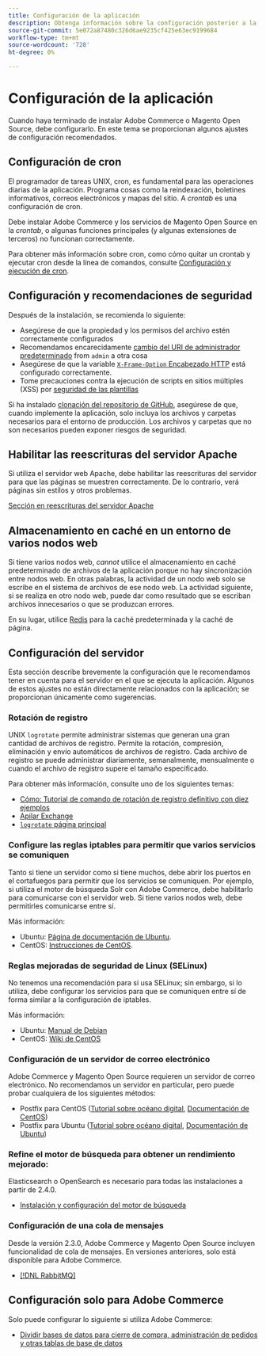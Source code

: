 ```yaml
---
title: Configuración de la aplicación
description: Obtenga información sobre la configuración posterior a la instalación necesaria para las implementaciones locales de Adobe Commerce y Magento Open Source.
source-git-commit: 5e072a87480c326d6ae9235cf425e63ec9199684
workflow-type: tm+mt
source-wordcount: '728'
ht-degree: 0%

---
```



# Configuración de la aplicación

Cuando haya terminado de instalar Adobe Commerce o Magento Open Source, debe configurarlo. En este tema se proporcionan algunos ajustes de configuración recomendados.

## Configuración de cron

El programador de tareas UNIX, cron, es fundamental para las operaciones diarias de la aplicación. Programa cosas como la reindexación, boletines informativos, correos electrónicos y mapas del sitio. A *crontab* es una configuración de cron.

Debe instalar Adobe Commerce y los servicios de Magento Open Source en la *crontab*, o algunas funciones principales (y algunas extensiones de terceros) no funcionan correctamente.

Para obtener más información sobre cron, como cómo quitar un crontab y ejecutar cron desde la línea de comandos, consulte [Configuración y ejecución de cron](../../configuration/cli/configure-cron-jobs.md).

## Configuración y recomendaciones de seguridad

Después de la instalación, se recomienda lo siguiente:

* Asegúrese de que la propiedad y los permisos del archivo estén correctamente configurados
* Recomendamos encarecidamente [cambio del URI de administrador predeterminado](../tutorials/admin-uri.md) from `admin` a otra cosa
* Asegúrese de que la variable [`X-Frame-Option` Encabezado HTTP](../../configuration/security/xframe-options.md) está configurado correctamente.
* Tome precauciones contra la ejecución de scripts en sitios múltiples (XSS) por [seguridad de las plantillas](https://developer.adobe.com/commerce/php/development/security/cross-site-scripting/)

Si ha instalado [clonación del repositorio de GitHub](https://developer.adobe.com/commerce/contributor/guides/install/clone-repository/), asegúrese de que, cuando implemente la aplicación, solo incluya los archivos y carpetas necesarios para el entorno de producción. Los archivos y carpetas que no son necesarios pueden exponer riesgos de seguridad.

## Habilitar las reescrituras del servidor Apache

Si utiliza el servidor web Apache, debe habilitar las reescrituras del servidor para que las páginas se muestren correctamente. De lo contrario, verá páginas sin estilos y otros problemas.

[Sección en reescrituras del servidor Apache](../prerequisites/web-server/apache.md#apache-rewrites-and-htaccess)

## Almacenamiento en caché en un entorno de varios nodos web

Si tiene varios nodos web, *cannot* utilice el almacenamiento en caché predeterminado de archivos de la aplicación porque no hay sincronización entre nodos web. En otras palabras, la actividad de un nodo web solo se escribe en el sistema de archivos de ese nodo web. La actividad siguiente, si se realiza en otro nodo web, puede dar como resultado que se escriban archivos innecesarios o que se produzcan errores.

En su lugar, utilice [Redis](../../configuration/cache/config-redis.md) para la caché predeterminada y la caché de página.

## Configuración del servidor

Esta sección describe brevemente la configuración que le recomendamos tener en cuenta para el servidor en el que se ejecuta la aplicación. Algunos de estos ajustes no están directamente relacionados con la aplicación; se proporcionan únicamente como sugerencias.

### Rotación de registro

UNIX `logrotate` permite administrar sistemas que generan una gran cantidad de archivos de registro. Permite la rotación, compresión, eliminación y envío automáticos de archivos de registro. Cada archivo de registro se puede administrar diariamente, semanalmente, mensualmente o cuando el archivo de registro supere el tamaño especificado.

Para obtener más información, consulte uno de los siguientes temas:

* [Cómo: Tutorial de comando de rotación de registro definitivo con diez ejemplos](https://www.thegeekstuff.com/2010/07/logrotate-examples)
* [Apilar Exchange](https://unix.stackexchange.com/questions/85662/how-to-properly-automatically-manually-rotate-log-files-for-production-rails-app)
* [`logrotate` página principal](https://linuxconfig.org/logrotate-8-manual-page)

### Configure las reglas iptables para permitir que varios servicios se comuniquen

Tanto si tiene un servidor como si tiene muchos, debe abrir los puertos en el cortafuegos para permitir que los servicios se comuniquen. Por ejemplo, si utiliza el motor de búsqueda Solr con Adobe Commerce, debe habilitarlo para comunicarse con el servidor web. Si tiene varios nodos web, debe permitirles comunicarse entre sí.

Más información:

* Ubuntu: [Página de documentación de Ubuntu](https://help.ubuntu.com/community/IptablesHowTo).
* CentOS: [Instrucciones de CentOS](https://wiki.centos.org/HowTos/Network/IPTables).

### Reglas mejoradas de seguridad de Linux (SELinux)

No tenemos una recomendación para si usa SELinux; sin embargo, si lo utiliza, debe configurar los servicios para que se comuniquen entre sí de forma similar a la configuración de iptables.

Más información:

* Ubuntu: [Manual de Debian](https://debian-handbook.info/browse/stable/sect.selinux.html)
* CentOS: [Wiki de CentOS](https://wiki.centos.org/HowTos/SELinux)

### Configuración de un servidor de correo electrónico

Adobe Commerce y Magento Open Source requieren un servidor de correo electrónico. No recomendamos un servidor en particular, pero puede probar cualquiera de los siguientes métodos:

* Postfix para CentOS ([Tutorial sobre océano digital](https://www.digitalocean.com/community/tutorials/how-to-install-postfix-on-centos-6), [Documentación de CentOS](https://www.centos.org))
* Postfix para Ubuntu ([Tutorial sobre océano digital](https://www.digitalocean.com/community/tutorials/how-to-install-and-setup-postfix-on-ubuntu-14-04), [Documentación de Ubuntu](https://help.ubuntu.com/community/MailServer))

### Refine el motor de búsqueda para obtener un rendimiento mejorado:

Elasticsearch o OpenSearch es necesario para todas las instalaciones a partir de 2.4.0.

* [Instalación y configuración del motor de búsqueda](../../configuration/search/overview-search.md)

### Configuración de una cola de mensajes

Desde la versión 2.3.0, Adobe Commerce y Magento Open Source incluyen funcionalidad de cola de mensajes. En versiones anteriores, solo está disponible para Adobe Commerce.

* [[!DNL RabbitMQ]](../../configuration/queues/message-queue-framework.md)

## Configuración solo para Adobe Commerce

Solo puede configurar lo siguiente si utiliza Adobe Commerce:

* [Dividir bases de datos para cierre de compra, administración de pedidos y otras tablas de base de datos](../../configuration/storage/multi-master.md)
